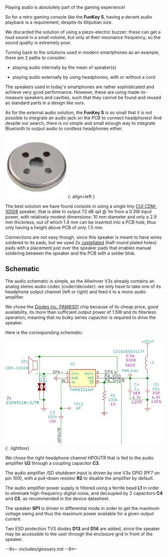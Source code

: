 Playing audio is absolutely part of the gaming experience!

So for a retro gaming console like the **FunKey S**, having a decent
audio playback is a requirement, despite its lilliputian size.

We discarded the solution of using a piezo-electric buzzer: these can
get a loud sound in a small volume, but only at their resonance
frequency, so the sound quality is extremely poor.

Turning back to the solutions used in modern smartphones as an
example, there are 2 paths to consider:

 - playing audio internally by the mean of speaker(s)

 - playing audio externally by using headphones, with or without a cord

The speakers used in today's smartphones are rather sophisticated and
achieve very good performance. However, these are using
made-to-measure speakers and cavities, such that they cannot be found
and reused as standard parts in a design like ours.

As for the external audio solution, the **FunKey S** is so small that
it is not possible to integrate an audio jack on the PCB to connect
headphones! And despite our search, there is no simple and small
enough way to integrate Bluetooth to output audio to cordless
headphones either.

![Speaker](/assets/images/Speaker.png){: align=left }

The best solution we have found consists in using a single tiny [CUI
CDM-10008][1] speaker, that is able to output 72 dB spl @ 1m from a
0.3W input power, with relatively modest dimensions: 10 mm diameter
and only a 2.9 mm thickness, out of which 1.4 mm can be inserted into
a PCB hole, thus only having a height above PCB of only 1.5 mm.

Connections are not easy though, since this speaker is meant to have
wires soldered to its pads, but we used 2x [castellated][2]
(half-round plated holes) pads with a placement just over the speaker
pads that enables manual soldering between the speaker and the PCB
with a solder blob.

## Schematic

The audio schematic is simple, as the Allwinner V3s already
contains an analog stereo audio codec (coder/decoder): we only have to
take one of its headphone output channel (left or right) and feed it
to a mono audio amplifier.

We chose the [Diodes Inc. PAM8301][3] chip because of its cheap price,
good availability, its more than sufficient output power of 1.5W and
its filterless operation, meaning that no bulky series capacitor is
required to drive the speaker.

Here is the corresponding schematic:

![Audio Schematics](/assets/images/Audio_Schematics.png){: .lightbox}

We chose the right headphone channel HPOUTR that is fed to the audio
amplifier **U2** through a coupling capacitor **C3**.

The audio amplifier /SD shutdown input is driven by one V3s GPIO (PF7
on pin 100), with a pull-down resistor **R2** to disable the amplifier
by default.

The audio amplifier power supply is filtered using a ferrite bead
**L1** in order to eliminate high-frequency digital noise, and
decoupled by 2 capacitors **C4** and **C5**, as recommended in the
device datasheet.

The speaker **SP1** is driven in differential mode in order to get the
maximum voltage swing and thus the maximum power available for a given
output current.

Two ESD protection TVS diodes **D13** and **D14** are added, since the
speaker may be accessible to the user through the enclosure grid in
front of the speaker.

[1]: https://www.cui.com/product/resource/cdm-10008.pdf
[2]: https://www.pcbdirectory.com/community/what-are-castellated-holes-on-a-pcb
[3]: https://www.diodes.com/assets/Datasheets/PAM8301.pdf

--8<--
includes/glossary.md
--8<--
